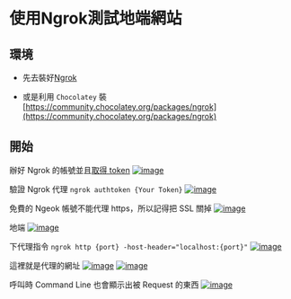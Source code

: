 # 使用Ngrok測試地端網站

## 環境

- 先去裝好[Ngrok](https://ngrok.com/download)

- 或是利用 `Chocolatey` 裝 [https://community.chocolatey.org/packages/ngrok](https://community.chocolatey.org/packages/ngrok)

## 開始

辦好 Ngrok 的帳號並且[取得 token](https://dashboard.ngrok.com/get-started/your-authtoken)
[![image](https://user-images.githubusercontent.com/37999690/125182739-29fc0300-e243-11eb-92b3-9f346289a3d3.png "image")](https://user-images.githubusercontent.com/37999690/125182739-29fc0300-e243-11eb-92b3-9f346289a3d3.png)

驗證 Ngrok 代理
`ngrok authtoken {Your Token}`
[![image](https://user-images.githubusercontent.com/37999690/125182745-37b18880-e243-11eb-96b9-5479a6f47685.png "image")](https://user-images.githubusercontent.com/37999690/125182745-37b18880-e243-11eb-96b9-5479a6f47685.png)

免費的 Ngeok 帳號不能代理 https，所以記得把 SSL 關掉
[![image](https://user-images.githubusercontent.com/37999690/125182751-4304b400-e243-11eb-8cbd-ed18bb175f08.png "image")](https://user-images.githubusercontent.com/37999690/125182751-4304b400-e243-11eb-8cbd-ed18bb175f08.png)

地端
[![image](https://user-images.githubusercontent.com/37999690/125182760-5283fd00-e243-11eb-8e9f-ba16e9fa49ec.png "image")](https://user-images.githubusercontent.com/37999690/125182760-5283fd00-e243-11eb-8e9f-ba16e9fa49ec.png)

下代理指令 `ngrok http {port} -host-header="localhost:{port}"`
[![image](https://user-images.githubusercontent.com/37999690/125182764-5e6fbf00-e243-11eb-94bd-7e12b4c1fde9.png "image")](https://user-images.githubusercontent.com/37999690/125182764-5e6fbf00-e243-11eb-94bd-7e12b4c1fde9.png)

這裡就是代理的網址
[![image](https://user-images.githubusercontent.com/37999690/125182776-6c254480-e243-11eb-9369-9b3409012a44.png "image")](https://user-images.githubusercontent.com/37999690/125182776-6c254480-e243-11eb-9369-9b3409012a44.png)
[![image](https://user-images.githubusercontent.com/37999690/125182787-7ba48d80-e243-11eb-9fec-9baaec39bbf6.png "image")](https://user-images.githubusercontent.com/37999690/125182787-7ba48d80-e243-11eb-9fec-9baaec39bbf6.png)

呼叫時 Command Line 也會顯示出被 Request 的東西
[![image](https://user-images.githubusercontent.com/37999690/125182798-8c550380-e243-11eb-8d70-8fbcc639d53b.png "image")](https://user-images.githubusercontent.com/37999690/125182798-8c550380-e243-11eb-8d70-8fbcc639d53b.png)
